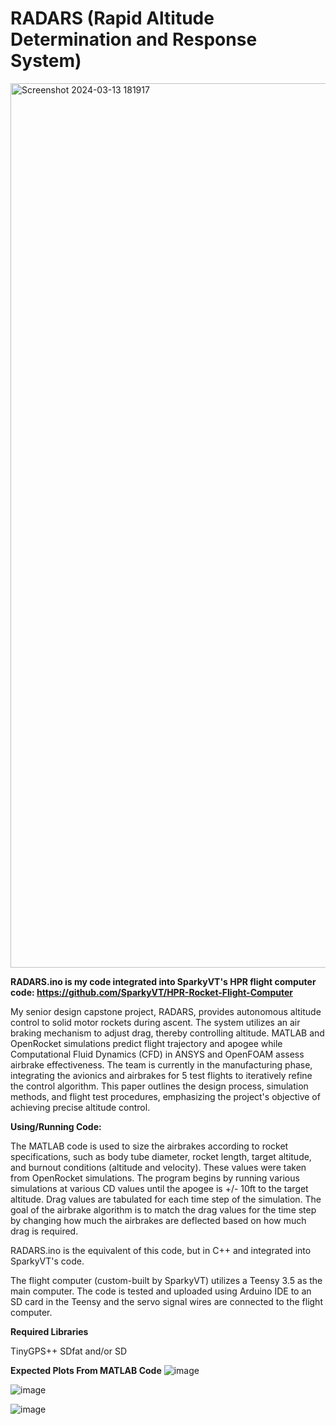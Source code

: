 # RADARS (Rapid Altitude Determination and Response System)
<img width="1415" alt="Screenshot 2024-03-13 181917" src="https://github.com/Tim-Drake0/RADARS/assets/84010200/2458e9f3-431c-48fd-9051-d0567ae52bd7">

**RADARS.ino is my code integrated into SparkyVT's HPR flight computer code: https://github.com/SparkyVT/HPR-Rocket-Flight-Computer**

My senior design capstone project, RADARS, provides autonomous altitude control to solid motor rockets during
ascent. The system utilizes an air braking mechanism to adjust drag, thereby controlling
altitude. MATLAB and OpenRocket simulations predict flight trajectory and apogee while
Computational Fluid Dynamics (CFD) in ANSYS and OpenFOAM assess airbrake
effectiveness. The team is currently in the manufacturing phase, integrating the avionics and
airbrakes for 5 test flights to iteratively refine the control algorithm. This paper outlines the
design process, simulation methods, and flight test procedures, emphasizing the project's
objective of achieving precise altitude control.

**Using/Running Code:**

The MATLAB code is used to size the airbrakes according to rocket specifications, such as body tube diameter, rocket length, target altitude, 
and burnout conditions (altitude and velocity). These values were taken from OpenRocket simulations. The program begins by running various simulations
at various CD values until the apogee is +/- 10ft to the target altitude. Drag values are tabulated for each time step of the simulation. The goal of the
airbrake algorithm is to match the drag values for the time step by changing how much the airbrakes are deflected based on how much drag is required. 

RADARS.ino is the equivalent of this code, but in C++ and integrated into SparkyVT's code.

The flight computer (custom-built by SparkyVT) utilizes a Teensy 3.5 as the main computer. The code is tested and uploaded using Arduino IDE to an 
SD card in the Teensy and the servo signal wires are connected to the flight computer. 

**Required Libraries**

TinyGPS++
SDfat and/or SD

**Expected Plots From MATLAB Code**
![image](https://github.com/Tim-Drake0/RADARS/assets/84010200/d04a6a09-95a8-4dbb-b7fb-888c4ab28789)

![image](https://github.com/Tim-Drake0/RADARS/assets/84010200/387df904-e6df-401f-ac19-1acaaeb9b3c4)

![image](https://github.com/Tim-Drake0/RADARS/assets/84010200/413ed0ee-fa65-4f91-82eb-dc7e23d5f88b)
